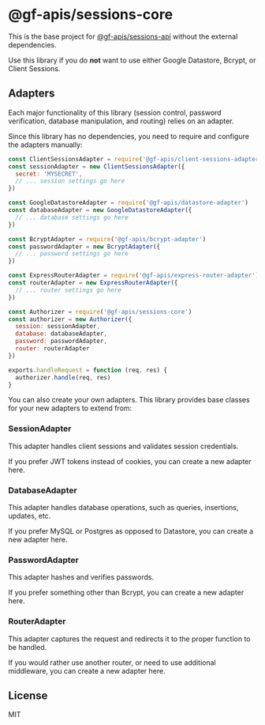 # @gf-apis/sessions-core

This is the base project for [@gf-apis/sessions-api](https://github.com/gf-apis/sessions-api) without the external dependencies.

Use this library if you do __not__ want to use either Google Datastore, Bcrypt, or Client Sessions.

## Adapters

Each major functionality of this library (session control, password verification, database manipulation, and routing) relies on an adapter.

Since this library has no dependencies, you need to require and configure the adapters manually:

```javascript
const ClientSessionsAdapter = require('@gf-apis/client-sessions-adapter')
const sessionAdapter = new ClientSessionsAdapter({
  secret: 'MYSECRET',
  // ... session settings go here
})

const GoogleDatastoreAdapter = require('@gf-apis/datastore-adapter')
const databaseAdapter = new GoogleDatastoreAdapter({
  // ... database settings go here
})

const BcryptAdapter = require('@gf-apis/bcrypt-adapter')
const passwordAdapter = new BcryptAdapter({
  // ... password settings go here
})

const ExpressRouterAdapter = require('@gf-apis/express-router-adapter')
const routerAdapter = new ExpressRouterAdapter({
  // ... router settings go here
})

const Authorizer = require('@gf-apis/sessions-core')
const authorizer = new Authorizer({
  session: sessionAdapter,
  database: databaseAdapter,
  password: passwordAdapter,
  router: routerAdapter
})

exports.handleRequest = function (req, res) {
  authorizer.handle(req, res)
}
```

You can also create your own adapters. This library provides base classes for your new adapters to extend from:

### SessionAdapter

This adapter handles client sessions and validates session credentials.

If you prefer JWT tokens instead of cookies, you can create a new adapter here.

### DatabaseAdapter

This adapter handles database operations, such as queries, insertions, updates, etc.

If you prefer MySQL or Postgres as opposed to Datastore, you can create a new adapter here.

### PasswordAdapter

This adapter hashes and verifies passwords.

If you prefer something other than Bcrypt, you can create a new adapter here.

### RouterAdapter

This adapter captures the request and redirects it to the proper function to be handled.

If you would rather use another router, or need to use additional middleware, you can create a new adapter here.

## License

MIT
